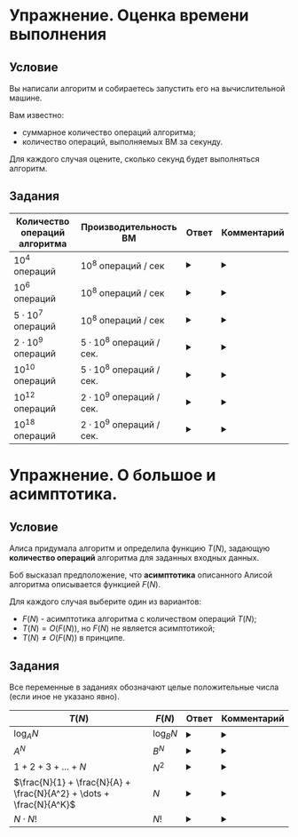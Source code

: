 # Упражнение. Оценка времени выполнения

## Условие 
Вы написали алгоритм и собираетесь запустить его на вычислительной машине.

Вам известно:
- суммарное количество операций алгоритма;
- количество операций, выполняемых ВМ за секунду.

Для каждого случая оцените, сколько секунд будет выполняться алгоритм.

## Задания

Количество операций алгоритма | Производительность ВМ | Ответ | Комментарий
---|---|---|---
$10^4$ операций | $10^8$ операций / сек | <details> <summary> </summary> $0.0001$ секунды. </details> | <details> <summary> </summary> Настолько малая величина, что вероятнее подготовка программы к запуску будет дольше, чем само время выполнения. </details>
$10^6$ операций | $10^8$ операций / сек | <details> <summary> </summary> $0.01$ секунды. </details> | <details> <summary> </summary> Практически нет разницы с прошлым пунктом. </details>
$5 \cdot 10^7$ операций | $10^8$ операций / сек | <details> <summary> </summary> $0.5$ секунды. </details> | <details> <summary> </summary> Не слишком много, но уже заметно для наблюдателя. </details>
$2 \cdot 10^9$ операций | $5 \cdot 10^8$ операций / сек. | <details> <summary> </summary> $4$ секунды.  </details> | <details> <summary> </summary> В рамках соревнования это может быть критично, но в реальной жизни - вполне адекватное время выполнения. </details>
$10^{10}$ операций | $5 \cdot 10^8$ операций / сек. | <details> <summary> </summary> $20$ секунд.  </details> | <details> <summary> </summary> Для какого-то предпросчета сгодится, но уже придется подождать. </details>
$10^{12}$ операций | $2 \cdot 10^9$ операций / сек. | <details> <summary> </summary> $500$ секунд - около 8-9 минут. </details> | <details> <summary> </summary> Обратите внимание, что специально взят очень "оптимистичный" вариант скорости выполнения. </details>
$10^{18}$ операций | $2 \cdot 10^9$ операций / сек. | <details> <summary> </summary> $5 \cdot 10^8$ секунд - почти 16 лет. </details> | <details> <summary> </summary> Комментарии излишни. </details>

# Упражнение. О большое и асимптотика.

## Условие 
Алиса придумала алгоритм и определила функцию $T(N)$, задающую **количество операций** алгоритма для заданных входных данных.

Боб высказал предположение, что **асимптотика** описанного Алисой алгоритма описывается функцией $F(N)$.

Для каждого случая выберите один из вариантов:

- $F(N)$ - асимптотика алгоритма с количеством операций $T(N)$;
- $T(N) = O(F(N))$, но $F(N)$ не является асимптотикой;
- $T(N) \ne O(F(N))$ в принципе.

## Задания

Все переменные в заданиях обозначают целые положительные числа (если иное не указано явно).

$T(N)$ | $F(N)$ | Ответ | Комментарий
---|---|---|---
$\log_A{N}$ | $\log_B{N}$ | <details> <summary> </summary> Асимптотика </details> | <details> <summary> </summary> По свойствам логарифмов $\log_A{N} = \log_B{N} \cdot \log_A{B}$. <br> Так как $\log_A{B}$ не зависит от $N$, то $\log_A{N} = O(\log_B{N})$ и наоборот. <br> Поэтому при записи асимптотики обычно используют логарифм без основания $O(\log{N})$ </details>
$A^N$ | $B^N$ | <details> <summary> </summary> Если $A < B$, то $A^N = O(B^N)$, но $B^N \ne O(A^N)$ </details> | <details> <summary> </summary> Пусть $A < B$. <br> $A^N \le 1 \cdot B^N$ для $N \ge 0$ по свойствам степеней положительных целых чисел. <br> Обратное же неверно: допустим, что $B^N \le C \cdot A^N$ для всех $N \ge N_0$. <br> В таком случае $1 < (\frac{B}{A})^N \le C$, откуда $N \le \log{C}$ по основанию $\frac{B}{A}$. </details>
$1 + 2 + 3 + \dots + N$ | $N^2$ | <details> <summary> </summary> Асимптотика </details> | <details> <summary> </summary> </details>
$\frac{N}{1} + \frac{N}{A} + \frac{N}{A^2} + \dots + \frac{N}{A^K}$ | $N$ | <details> <summary> </summary> Асимптотика </details> | <details> <summary> </summary> </details>
$N \cdot N!$ | $N!$ | <details> <summary> </summary> $N \cdot N! \ne O(N!)$, но $N! = O(N \cdot N!)$ </details> | <details> <summary> </summary> </details>
